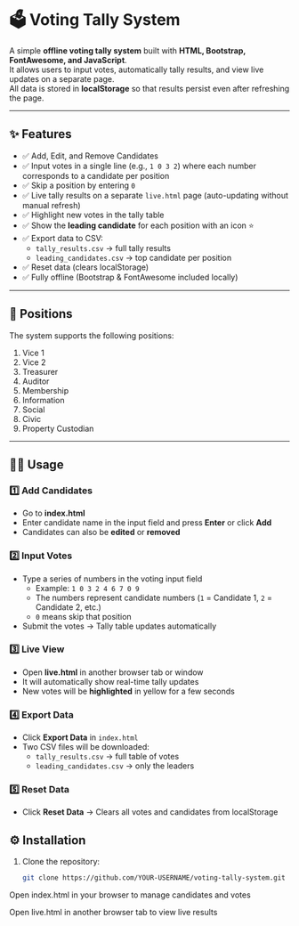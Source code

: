 # 🗳️ Voting Tally System

A simple **offline voting tally system** built with **HTML, Bootstrap, FontAwesome, and JavaScript**.  
It allows users to input votes, automatically tally results, and view live updates on a separate page.  
All data is stored in **localStorage** so that results persist even after refreshing the page.

---

## ✨ Features

- ✅ Add, Edit, and Remove Candidates  
- ✅ Input votes in a single line (e.g., `1 0 3 2`) where each number corresponds to a candidate per position  
- ✅ Skip a position by entering `0`  
- ✅ Live tally results on a separate `live.html` page (auto-updating without manual refresh)  
- ✅ Highlight new votes in the tally table  
- ✅ Show the **leading candidate** for each position with an icon ⭐  
- ✅ Export data to CSV:
  - `tally_results.csv` → full tally results  
  - `leading_candidates.csv` → top candidate per position  
- ✅ Reset data (clears localStorage)  
- ✅ Fully offline (Bootstrap & FontAwesome included locally)

---

## 📌 Positions

The system supports the following positions:

1. Vice 1  
2. Vice 2  
3. Treasurer  
4. Auditor  
5. Membership  
6. Information  
7. Social  
8. Civic  
9. Property Custodian  

---

## 🧑‍💻 Usage

### 1️⃣ Add Candidates
- Go to **index.html**  
- Enter candidate name in the input field and press **Enter** or click **Add**  
- Candidates can also be **edited** or **removed**

### 2️⃣ Input Votes
- Type a series of numbers in the voting input field  
  - Example: `1 0 3 2 4 6 7 0 9`  
  - The numbers represent candidate numbers (`1` = Candidate 1, `2` = Candidate 2, etc.)  
  - `0` means skip that position  
- Submit the votes → Tally table updates automatically  

### 3️⃣ Live View
- Open **live.html** in another browser tab or window  
- It will automatically show real-time tally updates  
- New votes will be **highlighted** in yellow for a few seconds  

### 4️⃣ Export Data
- Click **Export Data** in `index.html`  
- Two CSV files will be downloaded:
  - `tally_results.csv` → full table of votes  
  - `leading_candidates.csv` → only the leaders  

### 5️⃣ Reset Data
- Click **Reset Data** → Clears all votes and candidates from localStorage

## ⚙️ Installation

1. Clone the repository:
   ```bash
   git clone https://github.com/YOUR-USERNAME/voting-tally-system.git
Open index.html in your browser to manage candidates and votes

Open live.html in another browser tab to view live results
